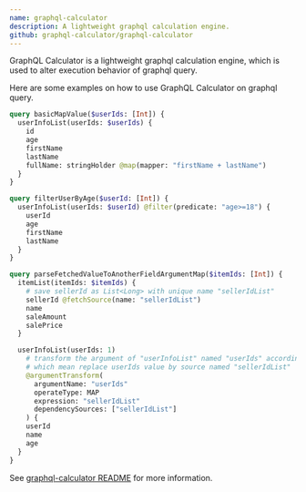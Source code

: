 ```yaml
---
name: graphql-calculator
description: A lightweight graphql calculation engine.
github: graphql-calculator/graphql-calculator
---
```


GraphQL Calculator is a lightweight graphql calculation engine,
which is used to alter execution behavior of graphql query.

Here are some examples on how to use GraphQL Calculator on graphql query.

```graphql
query basicMapValue($userIds: [Int]) {
  userInfoList(userIds: $userIds) {
    id
    age
    firstName
    lastName
    fullName: stringHolder @map(mapper: "firstName + lastName")
  }
}

query filterUserByAge($userId: [Int]) {
  userInfoList(userIds: $userId) @filter(predicate: "age>=18") {
    userId
    age
    firstName
    lastName
  }
}

query parseFetchedValueToAnotherFieldArgumentMap($itemIds: [Int]) {
  itemList(itemIds: $itemIds) {
    # save sellerId as List<Long> with unique name "sellerIdList"
    sellerId @fetchSource(name: "sellerIdList")
    name
    saleAmount
    salePrice
  }

  userInfoList(userIds: 1)
    # transform the argument of "userInfoList" named "userIds" according to expression "sellerIdList" and expression argument,
    # which mean replace userIds value by source named "sellerIdList"
    @argumentTransform(
      argumentName: "userIds"
      operateType: MAP
      expression: "sellerIdList"
      dependencySources: ["sellerIdList"]
    ) {
    userId
    name
    age
  }
}
```

See [graphql-calculator README](https://github.com/happydrew/randompokemongenerator-calculator/graphql-calculator) for more information.
